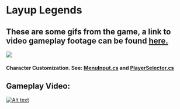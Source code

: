 # Layup Legends #

## These are some gifs from the game, a link to video gameplay footage can be found [here.](https://www.youtube.com/playlist?list=PLkk-ldTRSFhnuiMp9ePe6m7-b__mOno4v)
![](preview/Selector.gif) <br/>
#### Character Customization. See: [MenuInput.cs](MenuInput.cs) and [PlayerSelector.cs](PlayerSelector.cs) <br/> ####



## Gameplay Video: ##
[![Alt text](https://img.youtube.com/vi/rDPVL8Se2jk/maxresdefault.jpg)](https://www.youtube.com/watch?v=rDPVL8Se2jk)



